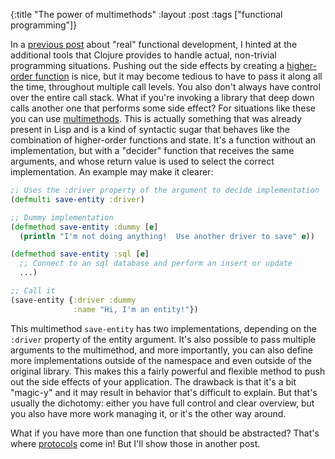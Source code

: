 {:title "The power of multimethods"
 :layout :post
 :tags ["functional programming"]}

In a [previous post](/posts/2023-12-21-real-functional-development/) about "real" functional
development, I hinted at the additional tools that Clojure provides to handle actual, non-trivial
programming situations.  Pushing out the side effects by creating a [higher-order function](https://en.wikipedia.org/wiki/Higher-order_function)
is nice, but it may become tedious to have to pass it along all the time, throughout multiple
call levels.  You also don't always have control over the entire call stack.  What if you're
invoking a library that deep down calls another one that performs some side effect?  For
situations like these you can use [multimethods](https://clojure.org/reference/multimethods).
This is actually something that was already present in Lisp and is a kind of syntactic sugar
that behaves like the combination of higher-order functions and state.  It's a function without
an implementation, but with a "decider" function that receives the same arguments, and whose
return value is used to select the correct implementation.  An example may make it clearer:

```clojure
;; Uses the :driver property of the argument to decide implementation
(defmulti save-entity :driver)

;; Dummy implementation
(defmethod save-entity :dummy [e]
  (println "I'm not doing anything!  Use another driver to save" e))

(defmethod save-entity :sql [e]
  ;; Connect to an sql database and perform an insert or update
  ...)

;; Call it
(save-entity {:driver :dummy
              :name "Hi, I'm an entity!"})
```
This multimethod `save-entity` has two implementations, depending on the `:driver` property
of the entity argument.  It's also possible to pass multiple arguments to the multimethod,
and more importantly, you can also define more implementations outside of the namespace and
even outside of the original library.  This makes this a fairly powerful and flexible method
to push out the side effects of your application.  The drawback is that it's a bit "magic-y"
and it may result in behavior that's difficult to explain.  But that's usually the dichotomy:
either you have full control and clear overview, but you also have more work managing it, or
it's the other way around.

What if you have more than one function that should be abstracted?  That's where [protocols](https://clojure.org/reference/protocols) come in!  But I'll show those in another post.
